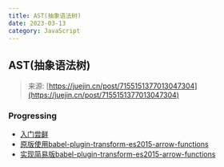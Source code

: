 ```yaml
---
title: AST(抽象语法树)
date: 2023-03-13
category: JavaScript
---
```


## AST(抽象语法树)

> 来源: [https://juejin.cn/post/7155151377013047304](https://juejin.cn/post/7155151377013047304)

### Progressing

- [入门尝鲜](./simple.js)
- [原版使用babel-plugin-transform-es2015-arrow-functions](./use-transform-es2015-arrow-functions.js)
- [实现简易版babel-plugin-transform-es2015-arrow-functions](./babel-plugin-demo.js)
